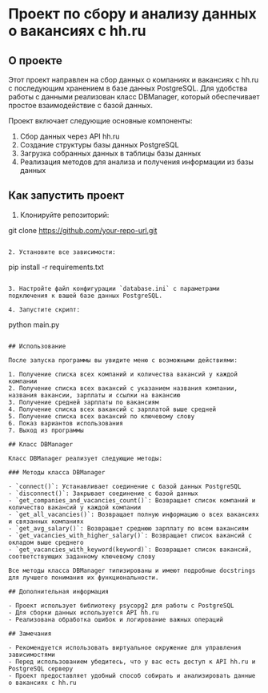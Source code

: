 

# Проект по сбору и анализу данных о вакансиях с hh.ru

## О проекте

Этот проект направлен на сбор данных о компаниях и вакансиях с hh.ru с последующим хранением в базе данных PostgreSQL. Для удобства работы с данными реализован класс DBManager, который обеспечивает простое взаимодействие с базой данных.

Проект включает следующие основные компоненты:

1. Сбор данных через API hh.ru
2. Создание структуры базы данных PostgreSQL
3. Загрузка собранных данных в таблицы базы данных
4. Реализация методов для анализа и получения информации из базы данных

## Как запустить проект

1. Клонируйте репозиторий:

git clone https://github.com/your-repo-url.git

```

2. Установите все зависимости:
```

pip install -r requirements.txt

```

3. Настройте файл конфигурации `database.ini` с параметрами подключения к вашей базе данных PostgreSQL.

4. Запустите скрипт:
```

python main.py

```

## Использование

После запуска программы вы увидите меню с возможными действиями:

1. Получение списка всех компаний и количества вакансий у каждой компании
2. Получение списка всех вакансий с указанием названия компании, названия вакансии, зарплаты и ссылки на вакансию
3. Получение средней зарплаты по вакансиям
4. Получение списка всех вакансий с зарплатой выше средней
5. Получение списка всех вакансий по ключевому слову
6. Показ вариантов использования
7. Выход из программы

## Класс DBManager

Класс DBManager реализует следующие методы:

### Методы класса DBManager

- `connect()`: Устанавливает соединение с базой данных PostgreSQL
- `disconnect()`: Закрывает соединение с базой данных
- `get_companies_and_vacancies_count()`: Возвращает список компаний и количество вакансий у каждой компании
- `get_all_vacancies()`: Возвращает полную информацию о всех вакансиях и связанных компаниях
- `get_avg_salary()`: Возвращает среднюю зарплату по всем вакансиям
- `get_vacancies_with_higher_salary()`: Возвращает список вакансий с окладом выше среднего
- `get_vacancies_with_keyword(keyword)`: Возвращает список вакансий, соответствующих заданному ключевому слову

Все методы класса DBManager типизированы и имеют подробные docstrings для лучшего понимания их функциональности.

## Дополнительная информация

- Проект использует библиотеку psycopg2 для работы с PostgreSQL
- Для сборки данных используется API hh.ru
- Реализована обработка ошибок и логирование важных операций

## Замечания

- Рекомендуется использовать виртуальное окружение для управления зависимостями
- Перед использованием убедитесь, что у вас есть доступ к API hh.ru и PostgreSQL серверу
- Проект предоставляет удобный способ собирать и анализировать данные о вакансиях с hh.ru
```


